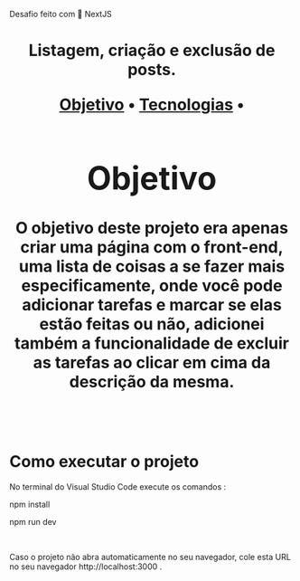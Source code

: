 
Desafio feito com 🔗 NextJS
  
  <h1 align="center">
    Listagem, criação e exclusão de posts.


<p align="center">
 <a href="#objetivo">Objetivo</a> •
 <a href="#tecnologias">Tecnologias</a> • 
</p>

<div id='objetivo'>
	<h1>Objetivo</h1>
	O objetivo deste projeto era apenas criar uma página com o front-end, uma lista de coisas a se fazer mais especificamente, onde você pode adicionar tarefas e marcar se elas estão feitas ou não,
 adicionei também a funcionalidade de excluir as tarefas ao clicar em cima da descrição da mesma.
	
</div>
<br>
<br>

	
<h1>Como executar o projeto</h1>
<p>No terminal do Visual Studio Code execute os comandos :
<p> npm install</p>
<p> npm run dev</p>
<br>
<p>Caso o projeto não abra automaticamente no seu navegador, cole esta URL no seu navegador http://localhost:3000 .</p>

<br>
<br>


